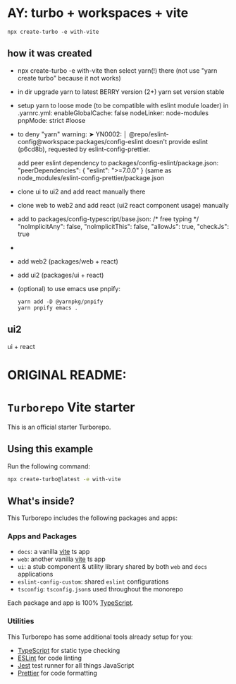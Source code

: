 # AY: turbo + workspaces + vite
    npx create-turbo -e with-vite

## how it was created
 - npx create-turbo -e with-vite
   then select yarn(!) there (not use "yarn create turbo" because it not works)

 - in dir upgrade yarn to latest BERRY version (2+)
   yarn set version stable

 - setup yarn to loose mode (to be compatible with eslint module loader)
   in .yarnrc.yml:
     enableGlobalCache: false
     nodeLinker: node-modules
     pnpMode: strict  #loose

 - to deny "yarn" warning:
    ➤ YN0002: │ @repo/eslint-config@workspace:packages/config-eslint doesn't provide eslint (p6cd8b), requested by eslint-config-prettier.

   add peer eslint dependency to packages/config-eslint/package.json:
     "peerDependencies": {
       "eslint": ">=7.0.0"
     }
   (same as node_modules/eslint-config-prettier/package.json

 - clone ui to ui2 and add react manually there
 - clone web to web2 and add react (ui2 react component usage) manually


 - add to packages/config-typescript/base.json:
    /* free typing */
    "noImplicitAny": false,
    "noImplicitThis": false,
    "allowJs": true,
    "checkJs": true
 -
 - add web2 (packages/web + react)
 - add ui2 (packages/ui + react)

 - (optional) to use emacs use pnpify:
   ```
   yarn add -D @yarnpkg/pnpify
   yarn pnpify emacs .
   ```

## ui2

ui + react


# ORIGINAL README:

# `Turborepo` Vite starter

This is an official starter Turborepo.

## Using this example

Run the following command:

```sh
npx create-turbo@latest -e with-vite
```

## What's inside?

This Turborepo includes the following packages and apps:

### Apps and Packages

- `docs`: a vanilla [vite](https://vitejs.dev) ts app
- `web`: another vanilla [vite](https://vitejs.dev) ts app
- `ui`: a stub component & utility library shared by both `web` and `docs` applications
- `eslint-config-custom`: shared `eslint` configurations
- `tsconfig`: `tsconfig.json`s used throughout the monorepo

Each package and app is 100% [TypeScript](https://www.typescriptlang.org/).

### Utilities

This Turborepo has some additional tools already setup for you:

- [TypeScript](https://www.typescriptlang.org/) for static type checking
- [ESLint](https://eslint.org/) for code linting
- [Jest](https://jestjs.io) test runner for all things JavaScript
- [Prettier](https://prettier.io) for code formatting
